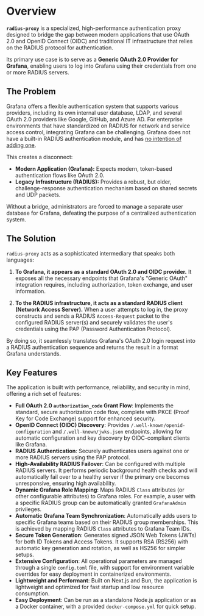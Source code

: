 # Overview

**`radius-proxy`** is a specialized, high-performance authentication proxy designed to bridge the gap between modern applications that use OAuth 2.0 and OpenID Connect (OIDC) and traditional IT infrastructure that relies on the RADIUS protocol for authentication.

Its primary use case is to serve as a **Generic OAuth 2.0 Provider for Grafana**, enabling users to log into Grafana using their credentials from one or more RADIUS servers.

## The Problem

Grafana offers a flexible authentication system that supports various providers, including its own internal user database, LDAP, and several OAuth 2.0 providers like Google, GitHub, and Azure AD. For enterprise environments that have standardized on RADIUS for network and service access control, integrating Grafana can be challenging. Grafana does not have a built-in RADIUS authentication module, and has [no intention of adding one](https://github.com/grafana/grafana/pull/111708).

This creates a disconnect:

-   **Modern Application (Grafana):** Expects modern, token-based authentication flows like OAuth 2.0.
-   **Legacy Infrastructure (RADIUS):** Provides a robust, but older, challenge-response authentication mechanism based on shared secrets and UDP packets.

Without a bridge, administrators are forced to manage a separate user database for Grafana, defeating the purpose of a centralized authentication system.

## The Solution

`radius-proxy` acts as a sophisticated intermediary that speaks both languages:

1.  **To Grafana, it appears as a standard OAuth 2.0 and OIDC provider.** It exposes all the necessary endpoints that Grafana's "Generic OAuth" integration requires, including authorization, token exchange, and user information.

2.  **To the RADIUS infrastructure, it acts as a standard RADIUS client (Network Access Server).** When a user attempts to log in, the proxy constructs and sends a RADIUS `Access-Request` packet to the configured RADIUS server(s) and securely validates the user's credentials using the PAP (Password Authentication Protocol).

By doing so, it seamlessly translates Grafana's OAuth 2.0 login request into a RADIUS authentication sequence and returns the result in a format Grafana understands.

## Key Features

The application is built with performance, reliability, and security in mind, offering a rich set of features:

-   **Full OAuth 2.0 `authorization_code` Grant Flow**: Implements the standard, secure authorization code flow, complete with PKCE (Proof Key for Code Exchange) support for enhanced security.
-   **OpenID Connect (OIDC) Discovery**: Provides `/.well-known/openid-configuration` and `/.well-known/jwks.json` endpoints, allowing for automatic configuration and key discovery by OIDC-compliant clients like Grafana.
-   **RADIUS Authentication**: Securely authenticates users against one or more RADIUS servers using the PAP protocol.
-   **High-Availability RADIUS Failover**: Can be configured with multiple RADIUS servers. It performs periodic background health checks and will automatically fail over to a healthy server if the primary one becomes unresponsive, ensuring high availability.
-   **Dynamic Grafana Role Mapping**: Maps RADIUS `Class` attributes (or other configurable attributes) to Grafana roles. For example, a user with a specific RADIUS group can be automatically granted `GrafanaAdmin` privileges.
-   **Automatic Grafana Team Synchronization**: Automatically adds users to specific Grafana teams based on their RADIUS group memberships. This is achieved by mapping RADIUS `Class` attributes to Grafana Team IDs.
-   **Secure Token Generation**: Generates signed JSON Web Tokens (JWTs) for both ID Tokens and Access Tokens. It supports RSA (RS256) with automatic key generation and rotation, as well as HS256 for simpler setups.
-   **Extensive Configuration**: All operational parameters are managed through a single `config.toml` file, with support for environment variable overrides for easy deployment in containerized environments.
-   **Lightweight and Performant**: Built on Next.js and Bun, the application is lightweight and optimized for fast startup and low resource consumption.
-   **Easy Deployment**: Can be run as a standalone Node.js application or as a Docker container, with a provided `docker-compose.yml` for quick setup.
